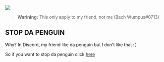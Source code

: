 <img id="image" src="https://cdn.discordapp.com/attachments/962986843438202880/965061516925743194/unknown.png"/>

> **Warining:** This only apply to my friend, not me (Bach Wumpus#0713)

## STOP DA PENGUIN

Why? In Discord, my friend like da penguin but I don't like that :(

So if you want to stop da penguin click [here](https://www.youtube.com/watch?v=QB7ACr7pUuE)

